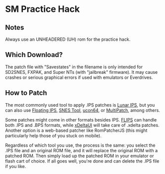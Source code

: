 # SM Practice Hack

## Notes

Always use an UNHEADERED (UH) rom for the practice hack.

## Which Download?

The patch file with "Savestates" in the filename is only intended for SD2SNES, FXPAK, and Super NTs (with "jailbreak" firmware). It may cause crashes or serious graphical errors if used with emulators or Everdrives.

## How to Patch

The most commonly used tool to apply .IPS patches is [Lunar IPS](http://fusoya.eludevisibility.org/lips/), but you can also use [Floating IPS](https://www.romhacking.net/utilities/1040/), [SNES Tool](http://www.romhacking.net/utilities/18/), [ucon64](http://ucon64.sourceforge.net/), or [MultiPatch](http://projects.sappharad.com/tools/multipatch.html), among others.

Some patches might come in other formats besides IPS. [FLIPS](https://www.romhacking.net/utilities/1040/) can handle both .IPS and .BPS formats, while [xDeltaUI](https://www.romhacking.net/utilities/598/) will take care of .xdelta patches. Another option is a web-based patcher like RomPatcherJS (this might particularly help those of you stuck on mobile).

Regardless of which tool you use, the process is the same: you select the .IPS file and an original ROM file, and it will replace the original ROM with a patched ROM. Then simply load up the patched ROM in your emulator or flash cart of choice. If all goes well, you're done and can delete the .IPS file if you like.

